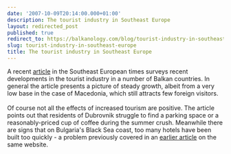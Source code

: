 ```yaml
---
date: '2007-10-09T20:14:00.000+01:00'
description: The tourist industry in Southeast Europe
layout: redirected_post
published: true
redirect_to: https://balkanology.com/blog/tourist-industry-in-southeast-europe/
slug: tourist-industry-in-southeast-europe
title: The tourist industry in Southeast Europe
---
```


A recent <a href="http://www.setimes.com/cocoon/setimes/xhtml/en_GB/features/setimes/articles/2007/10/08/reportage-01">article</a> in the Southeast European times surveys recent developments in the tourist industry in a number of Balkan countries. In general the article presents a picture of steady growth, albeit from a very low base in the case of Macedonia, which still attracts few foreign visitors.<br /><br />Of course not all the effects of increased tourism are positive. The article points out that residents of Dubrovnik struggle to find a parking space or a reasonably-priced cup of coffee during the summer crush. Meanwhile there are signs that on Bulgaria's Black Sea coast, too many hotels have been built too quickly - a problem previously covered in an <a href="http://www.setimes.com/cocoon/setimes/xhtml/en_GB/features/setimes/features/2007/08/13/feature-01">earlier article</a> on the same website.